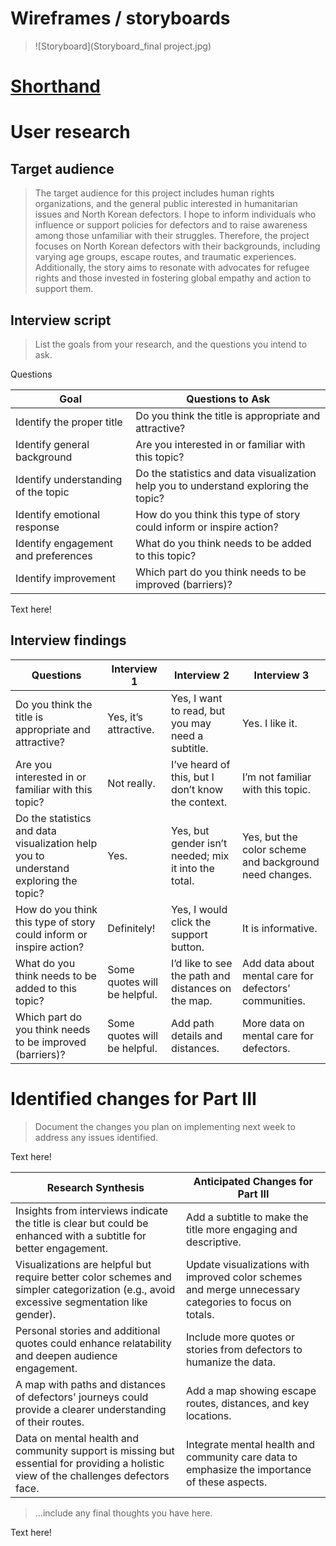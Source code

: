 # Wireframes / storyboards
> ![Storyboard](Storyboard_final project.jpg)

 # [Shorthand](https://preview.shorthand.com/jGleKvtHHNr3g0tD)



# User research 

## Target audience
> The target audience for this project includes human rights organizations, and the general public interested in humanitarian issues and North Korean defectors. 
I hope to inform individuals who influence or support policies for defectors and to raise awareness among those unfamiliar with their struggles. Therefore, the project focuses on North Korean defectors with their backgrounds, including varying age groups, escape routes, and traumatic experiences. Additionally, the story aims to resonate with advocates for refugee rights and those invested in fostering global empathy and action to support them.


## Interview script
> List the goals from your research, and the questions you intend to ask. 

Questions



| Goal                                | Questions to Ask                                                                               |
|-------------------------------------|-----------------------------------------------------------------------------------------------|
| Identify the proper title           | Do you think the title is appropriate and attractive?                                         |
| Identify general background         | Are you interested in or familiar with this topic?                                            |
| Identify understanding of the topic | Do the statistics and data visualization help you to understand exploring the topic?          |
| Identify emotional response         | How do you think this type of story could inform or inspire action?                          |
| Identify engagement and preferences | What do you think needs to be added to this topic?                                            |
| Identify improvement | Which part do you think needs to be improved (barriers)?                                   |



Text here!

## Interview findings
> 

| Questions               | Interview 1                     | Interview 2                                      | Interview 3                                       |
|-------------------------|----------------------------------|-------------------------------------------------|-------------------------------------------------|
| Do you think the title is appropriate and attractive? | Yes, it’s attractive.          | Yes, I want to read, but you may need a subtitle.    | Yes. I like it.                                                 |
| Are you interested in or familiar with this topic?    | Not really.                     | I’ve heard of this, but I don’t know the context.    | I’m not familiar with this topic.                    |
| Do the statistics and data visualization help you to understand exploring the topic? | Yes.                            | Yes, but gender isn’t needed; mix it into the total. | Yes, but the color scheme and background need changes. |
| How do you think this type of story could inform or inspire action? | Definitely!                     | Yes, I would click the support button.               | It is informative.                                   |
| What do you think needs to be added to this topic?    | Some quotes will be helpful.    | I’d like to see the path and distances on the map.   | Add data about mental care for defectors’ communities. |
| Which part do you think needs to be improved (barriers)? | Some quotes will be helpful.    | Add path details and distances.                     | More data on mental care for defectors.              |


# Identified changes for Part III
> Document the changes you plan on implementing next week to address any issues identified.  

Text here!

| Research Synthesis                   | Anticipated Changes for Part III      |
|--------------------------------------|---------------------------------------|
| Insights from interviews indicate the title is clear but could be enhanced with a subtitle for better engagement. | Add a subtitle to make the title more engaging and descriptive. |
| Visualizations are helpful but require better color schemes and simpler categorization (e.g., avoid excessive segmentation like gender). | Update visualizations with improved color schemes and merge unnecessary categories to focus on totals. |
| Personal stories and additional quotes could enhance relatability and deepen audience engagement. | Include more quotes or stories from defectors to humanize the data. |
| A map with paths and distances of defectors' journeys could provide a clearer understanding of their routes. | Add a map showing escape routes, distances, and key locations. |
| Data on mental health and community support is missing but essential for providing a holistic view of the challenges defectors face. | Integrate mental health and community care data to emphasize the importance of these aspects. |


> ...include any final thoughts you have here. 

Text here!

